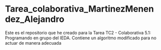 # Tarea_colaborativa_MartinezMenendez_Alejandro

Este es el repositorio que he creado para la Tarea TC2 - Colaborativa 5.1: Programando en grupo del IEDA. 
Contiene un algoritmo modificado para no actuar de manera adecuada
